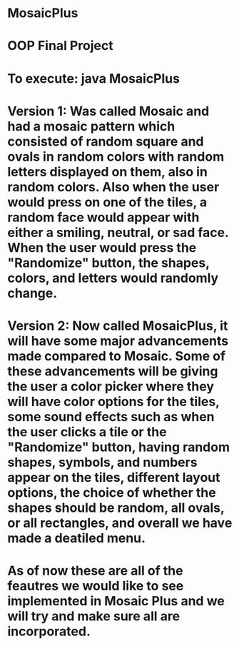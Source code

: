 # MosaicPlus
# OOP Final Project

# To execute: java MosaicPlus

# Version 1: Was called Mosaic and had a mosaic pattern which consisted of random square and ovals in random colors with random letters  displayed on them, also in random colors. Also when the user would press on one of the tiles, a random face would appear with either a smiling, neutral, or sad face. When the user would press the "Randomize" button, the shapes, colors, and letters would randomly change.

# Version 2: Now called MosaicPlus, it will have some major advancements made compared to Mosaic. Some of these advancements will be giving the user a color picker where they will have color options for the tiles, some sound effects such as when the user clicks a tile or the "Randomize" button, having random shapes, symbols, and numbers appear on the tiles, different layout options, the choice of whether the shapes should be random, all ovals, or all rectangles, and overall we have made a deatiled menu.

# As of now these are all of the feautres we would like to see implemented in Mosaic Plus and we will try and make sure all are incorporated.
